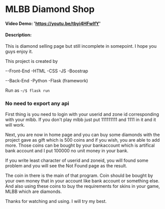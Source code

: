 # MLBB Diamond Shop
#### Video Demo:  'https://youtu.be/tbyi4HFwIfY'
#### Description:
This is diamond selling page but still incomplete in somepoint. I hope you guys enjoy it.


This project is created by

--Front-End
-HTML
-CSS
-JS
-Boostrap

--Back-End
-Python
-Flask (framework)

Run as `~/$ flask run`

### No need to export any api ###

First thing is you need to login with your userid and zone id corresponding with your mlbb. If you don't play mlbb just put 111111111 and 1111 in it and it will
work.

Next, you are now in home page and you can buy some diamonds with the project gave as gift which is 500 coins and if you wish, you are able to add more.
Those coins can be bought by your bankaccount which is artifical bank account and I put 100000 no unit money in your bank.

If you write least character of userid and zoneid, you will found some problem and you will see the Not Found page as the result.

The coin in there is the main of that program.
Coin should be bought by your own money that in your account like bank account or something else. And also using these coins to buy the requirements for skins
in your game, MLBB which are diamonds.

Thanks for watching and using. I will try my best.



